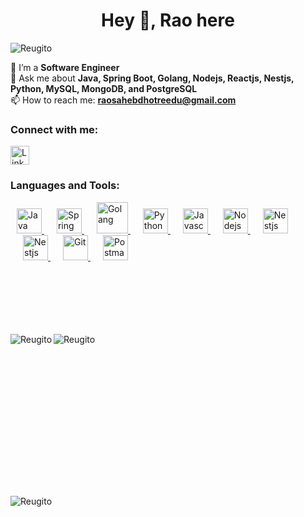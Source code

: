 <h1 align="center"> Hey 👋, Rao here </h1>
<p align="left">
  <img src="https://komarev.com/ghpvc/?username=Reugito&label=Profile%20views&color=0e75b6&style=flat" alt="Reugito" />
</p>

🌱 I’m a **Software Engineer**<br>
💬 Ask me about **Java, Spring Boot, Golang, Nodejs, Reactjs, Nestjs, Python, MySQL, MongoDB, and PostgreSQL**<br>
📫 How to reach me: **raosahebdhotreedu@gmail.com**<br>

<h3 align="left">Connect with me:</h3>
<div>
  <a href="https://www.linkedin.com/in/raosahebdhotre/" target="_blank">
    <img src="https://cdn-icons-png.flaticon.com/128/226/226241.png" alt="LinkedIn" height="30" width="30" />
</a>
<!-- <a href="mailto:raosahebdhotreedu@gmail.com" target="_blank" style="margin-top:10px">
    <img src="https://www.vectorlogo.zone/logos/gmail/gmail-icon.svg" alt="Gmail" height="30" width="30" />
</a> -->
</div>

<h3 align="left">Languages and Tools:</h3>
<p align="left">
    <a href="https://www.java.com" target="Java" style="margin-left: 10px;"> 
        <img src="https://www.vectorlogo.zone/logos/java/java-icon.svg" alt="Java" width="40" height="40"/>
    </a>  
    <a href="https://spring.io/" target="_blank" style="margin-left: 20px;"> 
        <img src="https://www.vectorlogo.zone/logos/springio/springio-icon.svg" alt="Spring" width="40" height="40"/>
    </a>
    <a href="https://golang.org/" target="_blank" style="margin-left: 20px;"> 
        <img src="https://www.vectorlogo.zone/logos/golang/golang-icon.svg" alt="Golang" width="50" height="50"/>
    </a>
    <a href="https://www.python.org/" target="_blank" style="margin-left: 20px;"> 
        <img src="https://www.vectorlogo.zone/logos/python/python-icon.svg" alt="Python" width="40" height="40"/> 
    </a> 
    <a href="https://www.javascript.com/" target="_blank" style="margin-left: 20px;"> 
        <img src="https://www.vectorlogo.zone/logos/javascript/javascript-icon.svg" alt="Javascript" width="40" height="40"/>
    </a>
    <a href="https://nodejs.org/en" target="_blank" style="margin-left: 20px;"> 
        <img src="https://www.vectorlogo.zone/logos/nodejs/nodejs-icon.svg" alt="Nodejs" width="40" height="40"/>
    </a>
    <a href="https://nestjs.com/" target="_blank" style="margin-left: 20px;"> 
        <img src="https://www.vectorlogo.zone/logos/nestjs/nestjs-icon.svg" alt="Nestjs" width="40" height="40"/>
    </a>
    <a href="https://react.dev/" target="_blank" style="margin-left: 20px;"> 
        <img src="https://www.vectorlogo.zone/logos/reactjs/reactjs-icon.svg" alt="Nestjs" width="40" height="40"/>
    </a>
    <a href="https://git-scm.com/" target="_blank" style="margin-left: 20px;"> 
        <img src="https://www.vectorlogo.zone/logos/git-scm/git-scm-icon.svg" alt="Git" width="40" height="40"/>
    </a>
     <a href="https://www.postman.com" target="_blank" style="margin-left: 20px;"> 
        <img src="https://www.vectorlogo.zone/logos/getpostman/getpostman-icon.svg" alt="Postman" width="40" height="40"/>
    </a>
</p>

<div>
  <div style="margin-top: 115px;">
  <img align="left" src="https://github-readme-stats.vercel.app/api/top-langs?username=Reugito&show_icons=true&locale=en&layout=compact" alt="Reugito" />
</div>
<div style="margin-top: 15px;">
  <img align="center" src="https://github-readme-stats.vercel.app/api?username=Reugito&show_icons=true&locale=en" alt="Reugito" />
</div><br/>
</div>
<div style="margin-top: 225px">
  <img align="center" src="https://github-readme-streak-stats.herokuapp.com/?user=Reugito&" alt="Reugito" />
</div>

